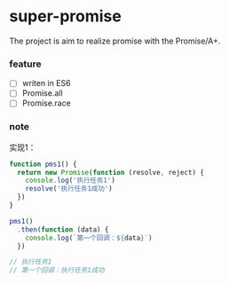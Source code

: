 # super-promise

The project is aim to realize promise with the Promise/A+.

### feature

-[ ] writen in ES6
-[ ] Promise.all
-[ ] Promise.race

### note

实现1：

```js
function pms1() {
  return new Promise(function (resolve, reject) {
    console.log('执行任务1')
    resolve('执行任务1成功')
  })
}

pms1()
  .then(function (data) {
    console.log(`第一个回调：${data}`)
  })

// 执行任务1
// 第一个回调：执行任务1成功
```
